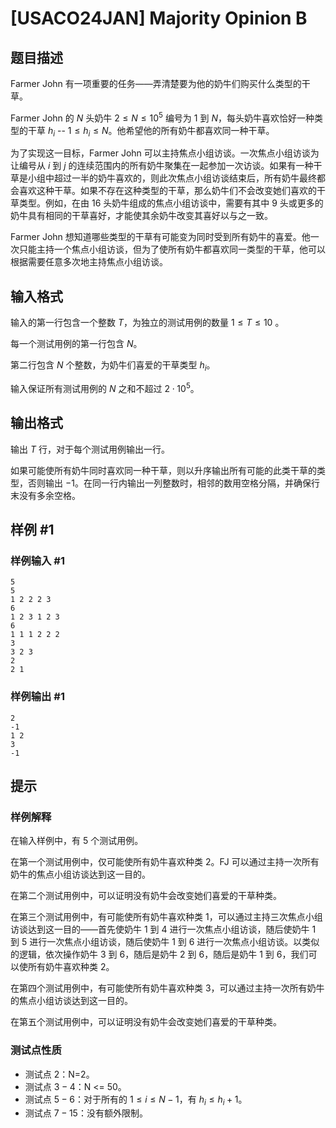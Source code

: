 # [USACO24JAN] Majority Opinion B

## 题目描述

Farmer John 有一项重要的任务——弄清楚要为他的奶牛们购买什么类型的干草。

Farmer John 的 $N$ 头奶牛 $2\le N\le 10^5$ 编号为 $1$ 到 $N$，每头奶牛喜欢恰好一种类型的干草 $h_i$ -- $1\le h_i\le N$。他希望他的所有奶牛都喜欢同一种干草。

为了实现这一目标，Farmer John 可以主持焦点小组访谈。一次焦点小组访谈为让编号从 $i$ 到 $j$ 的连续范围内的所有奶牛聚集在一起参加一次访谈。如果有一种干草是小组中超过一半的奶牛喜欢的，则此次焦点小组访谈结束后，所有奶牛最终都会喜欢这种干草。如果不存在这种类型的干草，那么奶牛们不会改变她们喜欢的干草类型。例如，在由 $16$ 头奶牛组成的焦点小组访谈中，需要有其中 $9$ 头或更多的奶牛具有相同的干草喜好，才能使其余奶牛改变其喜好以与之一致。

Farmer John 想知道哪些类型的干草有可能变为同时受到所有奶牛的喜爱。他一次只能主持一个焦点小组访谈，但为了使所有奶牛都喜欢同一类型的干草，他可以根据需要任意多次地主持焦点小组访谈。

## 输入格式

输入的第一行包含一个整数 $T$，为独立的测试用例的数量 $1\le T\le 10$ 。

每一个测试用例的第一行包含 $N$。

第二行包含 $N$ 个整数，为奶牛们喜爱的干草类型 $h_i$。

输入保证所有测试用例的 $N$ 之和不超过 $2\cdot 10^5$。

## 输出格式

输出 $T$ 行，对于每个测试用例输出一行。

如果可能使所有奶牛同时喜欢同一种干草，则以升序输出所有可能的此类干草的类型，否则输出 $-1$。在同一行内输出一列整数时，相邻的数用空格分隔，并确保行末没有多余空格。

## 样例 #1

### 样例输入 #1

```
5
5
1 2 2 2 3
6
1 2 3 1 2 3
6
1 1 1 2 2 2
3
3 2 3
2
2 1
```

### 样例输出 #1

```
2
-1
1 2
3
-1
```

## 提示

### 样例解释

在输入样例中，有 5 个测试用例。

在第一个测试用例中，仅可能使所有奶牛喜欢种类 $2$。FJ 可以通过主持一次所有奶牛的焦点小组访谈达到这一目的。

在第二个测试用例中，可以证明没有奶牛会改变她们喜爱的干草种类。

在第三个测试用例中，有可能使所有奶牛喜欢种类 $1$，可以通过主持三次焦点小组访谈达到这一目的——首先使奶牛 $1$ 到 $4$ 进行一次焦点小组访谈，随后使奶牛 $1$ 到 $5$ 进行一次焦点小组访谈，随后使奶牛 $1$ 到 $6$ 进行一次焦点小组访谈。以类似的逻辑，依次操作奶牛 $3$ 到 $6$，随后是奶牛 $2$ 到 $6$，随后是奶牛 $1$ 到 $6$，我们可以使所有奶牛喜欢种类 $2$。

在第四个测试用例中，有可能使所有奶牛喜欢种类 $3$，可以通过主持一次所有奶牛的焦点小组访谈达到这一目的。

在第五个测试用例中，可以证明没有奶牛会改变她们喜爱的干草种类。

### 测试点性质

- 测试点 $2$：N=2。
- 测试点 $3-4$：N <= 50。
- 测试点 $5-6$：对于所有的 $1\le i\le N−1$，有 $h_i\le h_i+1$。
- 测试点 $7-15$：没有额外限制。
